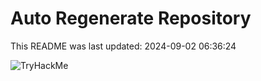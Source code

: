 # Auto Regenerate Repository

This README was last updated: 2024-09-02 06:36:24

 ![TryHackMe](https://tryhackme.com/badge/533634)